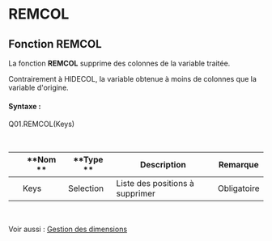 # REMCOL

## Fonction REMCOL

La fonction **REMCOL** supprime des colonnes de la variable traitée.

Contrairement à HIDECOL, la variable obtenue à moins de colonnes que la variable d'origine.

#### Syntaxe :&nbsp;

Q01.REMCOL(Keys)

&nbsp;

| &nbsp; | **Nom ** | **Type ** | **Description** | **Remarque** |
| --- | --- | --- | --- | --- |
| &nbsp; | Keys | Selection | Liste des positions à supprimer | Obligatoire |


&nbsp;

Voir aussi : [Gestion des dimensions](<Gererlesdimensionsdesvariables1.md>)
